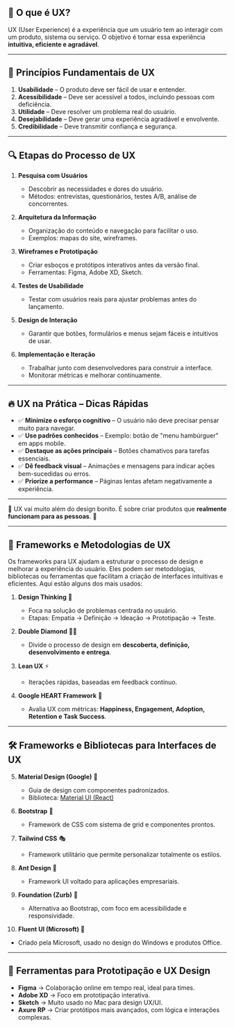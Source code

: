 ## 📌 O que é UX?
UX (User Experience) é a experiência que um usuário tem ao interagir com um produto, sistema ou serviço. O objetivo é tornar essa experiência **intuitiva, eficiente e agradável**.

---

## 🎯 Princípios Fundamentais de UX

1. **Usabilidade** – O produto deve ser fácil de usar e entender.
2. **Acessibilidade** – Deve ser acessível a todos, incluindo pessoas com deficiência.
3. **Utilidade** – Deve resolver um problema real do usuário.
4. **Desejabilidade** – Deve gerar uma experiência agradável e envolvente.
5. **Credibilidade** – Deve transmitir confiança e segurança.

---

## 🔍 Etapas do Processo de UX

1. **Pesquisa com Usuários**
   - Descobrir as necessidades e dores do usuário.
   - Métodos: entrevistas, questionários, testes A/B, análise de concorrentes.

2. **Arquitetura da Informação**
   - Organização do conteúdo e navegação para facilitar o uso.
   - Exemplos: mapas do site, wireframes.

3. **Wireframes e Prototipação**
   - Criar esboços e protótipos interativos antes da versão final.
   - Ferramentas: Figma, Adobe XD, Sketch.

4. **Testes de Usabilidade**
   - Testar com usuários reais para ajustar problemas antes do lançamento.

5. **Design de Interação**
   - Garantir que botões, formulários e menus sejam fáceis e intuitivos de usar.

6. **Implementação e Iteração**
   - Trabalhar junto com desenvolvedores para construir a interface.
   - Monitorar métricas e melhorar continuamente.

---

## 🔥 UX na Prática – Dicas Rápidas

- ✅ **Minimize o esforço cognitivo** – O usuário não deve precisar pensar muito para navegar.
- ✅ **Use padrões conhecidos** – Exemplo: botão de "menu hambúrguer" em apps mobile.
- ✅ **Destaque as ações principais** – Botões chamativos para tarefas essenciais.
- ✅ **Dê feedback visual** – Animações e mensagens para indicar ações bem-sucedidas ou erros.
- ✅ **Priorize a performance** – Páginas lentas afetam negativamente a experiência.

---

🚀 UX vai muito além do design bonito. É sobre criar produtos que **realmente funcionam para as pessoas**. 🚀

---

## 🎯 Frameworks e Metodologias de UX

Os frameworks para UX ajudam a estruturar o processo de design e melhorar a experiência do usuário. Eles podem ser metodologias, bibliotecas ou ferramentas que facilitam a criação de interfaces intuitivas e eficientes. Aqui estão alguns dos mais usados:

1. **Design Thinking** 🧠
   - Foca na solução de problemas centrada no usuário.
   - Etapas: Empatia → Definição → Ideação → Prototipação → Teste.

2. **Double Diamond** 🔶🔶
   - Divide o processo de design em **descoberta, definição, desenvolvimento e entrega**.

3. **Lean UX** ⚡
   - Iterações rápidas, baseadas em feedback contínuo.

4. **Google HEART Framework** 💙
   - Avalia UX com métricas: **Happiness, Engagement, Adoption, Retention e Task Success**.

---

## 🛠 Frameworks e Bibliotecas para Interfaces de UX

5. **Material Design (Google)** 🎨
   - Guia de design com componentes padronizados.
   - Biblioteca: [Material UI (React)](https://mui.com/)

6. **Bootstrap** 🏢
   - Framework de CSS com sistema de grid e componentes prontos.

7. **Tailwind CSS** 🎭
   - Framework utilitário que permite personalizar totalmente os estilos.

8. **Ant Design** 🏢
   - Framework UI voltado para aplicações empresariais.

9. **Foundation (Zurb)** 💐
   - Alternativa ao Bootstrap, com foco em acessibilidade e responsividade.

10. **Fluent UI (Microsoft)** 🔵
   - Criado pela Microsoft, usado no design do Windows e produtos Office.

---

## 🚀 Ferramentas para Prototipação e UX Design

- **Figma** → Colaboração online em tempo real, ideal para times.
- **Adobe XD** → Foco em prototipação interativa.
- **Sketch** → Muito usado no Mac para design UX/UI.
- **Axure RP** → Criar protótipos mais avançados, com lógica e interações complexas.


